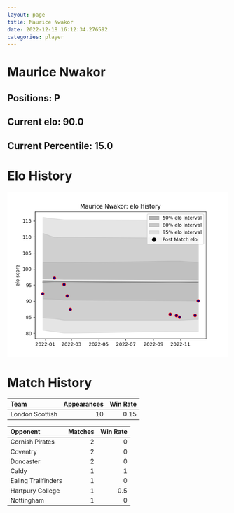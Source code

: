 ```yaml
---  
layout: page  
title: Maurice Nwakor  
date: 2022-12-18 16:12:34.276592  
categories: player  
---
```

# Maurice Nwakor

## Positions: P

## Current elo: 90.0

## Current Percentile: 15.0

# Elo History


![elo history](history_MauriceNwakor.png)
# Match History


| Team            |   Appearances |   Win Rate |
|:----------------|--------------:|-----------:|
| London Scottish |            10 |       0.15 |

| Opponent            |   Matches |   Win Rate |
|:--------------------|----------:|-----------:|
| Cornish Pirates     |         2 |        0   |
| Coventry            |         2 |        0   |
| Doncaster           |         2 |        0   |
| Caldy               |         1 |        1   |
| Ealing Trailfinders |         1 |        0   |
| Hartpury College    |         1 |        0.5 |
| Nottingham          |         1 |        0   |